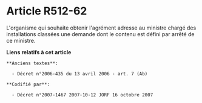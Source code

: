 # Article R512-62

L'organisme qui souhaite obtenir l'agrément adresse au ministre chargé des installations classées une demande dont le contenu
est défini par arrêté de ce ministre.

**Liens relatifs à cet article**

	**Anciens textes**:

	  - Décret n°2006-435 du 13 avril 2006 - art. 7 (Ab)

	**Codifié par**:

	  - Décret n°2007-1467 2007-10-12 JORF 16 octobre 2007
